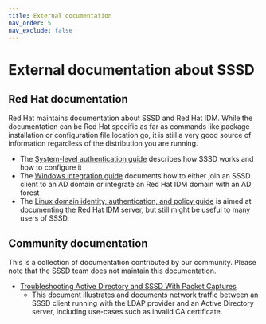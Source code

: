 ```yaml
---
title: External documentation
nav_order: 5
nav_exclude: false
---
```


# External documentation about SSSD

## Red Hat documentation

Red Hat maintains documentation about SSSD and Red Hat IDM. While the documentation can be Red Hat specific as far as commands like package installation or configuration file location go, it is still a very good source of information regardless of the distribution you are running.

  - The [System-level authentication guide](https://access.redhat.com/documentation/en-US/Red_Hat_Enterprise_Linux/7/html/System-Level_Authentication_Guide/identity-auth-stores.html) describes how SSSD works and how to configure it
  - The [Windows integration guide](https://access.redhat.com/documentation/en-US/Red_Hat_Enterprise_Linux/7/html/Windows_Integration_Guide/index.html) documents how to either join an SSSD client to an AD domain or integrate an Red Hat IDM domain with an AD forest
  - The [Linux domain identity, authentication, and policy guide](https://access.redhat.com/documentation/en-US/Red_Hat_Enterprise_Linux/7/html/Linux_Domain_Identity_Authentication_and_Policy_Guide/index.html) is aimed at documenting the Red Hat IDM server, but still might be useful to many users of SSSD.

## Community documentation

This is a collection of documentation contributed by our community. Please note that the SSSD team does not maintain this documentation.

  - [Troubleshooting Active Directory and SSSD With Packet Captures](https://support.cloudshark.org/kb/sssd-activedirectory-captures.html)
    - This document illustrates and documents network traffic between an SSSD client running with the LDAP provider and an Active Directory server, including use-cases such as invalid CA certificate.
